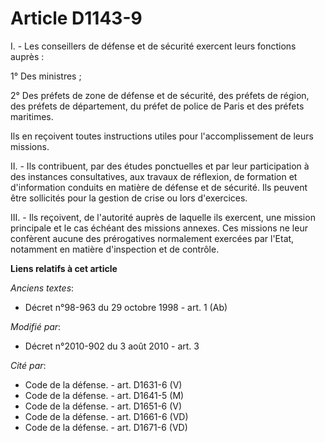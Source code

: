 # Article D1143-9

I. - Les conseillers de défense et de sécurité exercent leurs fonctions auprès : 

1° Des ministres ; 

2° Des préfets de zone de défense et de sécurité, des préfets de région, des préfets de département, du préfet de police de
Paris et des préfets maritimes. 

Ils en reçoivent toutes instructions utiles pour l'accomplissement de leurs missions. 

II. - Ils contribuent, par des études ponctuelles et par leur participation à des instances consultatives, aux travaux de
réflexion, de formation et d'information conduits en matière de défense et de sécurité. Ils peuvent être sollicités pour la
gestion de crise ou lors d'exercices. 

III. - Ils reçoivent, de l'autorité auprès de laquelle ils exercent, une mission principale et le cas échéant des missions
annexes. Ces missions ne leur confèrent aucune des prérogatives normalement exercées par l'Etat, notamment en matière
d'inspection et de contrôle.

**Liens relatifs à cet article**

_Anciens textes_:

  - Décret n°98-963 du 29 octobre 1998 - art. 1 (Ab)

_Modifié par_:

  - Décret n°2010-902 du 3 août 2010 - art. 3

_Cité par_:

  - Code de la défense. - art. D1631-6 (V)
  - Code de la défense. - art. D1641-5 (M)
  - Code de la défense. - art. D1651-6 (V)
  - Code de la défense. - art. D1661-6 (VD)
  - Code de la défense. - art. D1671-6 (VD)
